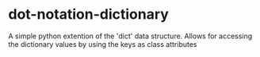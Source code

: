 # dot-notation-dictionary
A simple python extention of the 'dict' data structure. Allows for accessing the dictionary values by using the keys as class attributes
